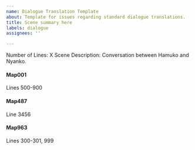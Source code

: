 ```yaml
---
name: Dialogue Translation Template
about: Template for issues regarding standard dialogue translations.
title: Scene summary here
labels: dialogue
assignees: ''

---
```


Number of Lines: X
Scene Description: Conversation between Hamuko and Nyanko.

#### Map001

Lines 500-900

#### Map487

Line 3456

#### Map963

Lines 300-301, 999